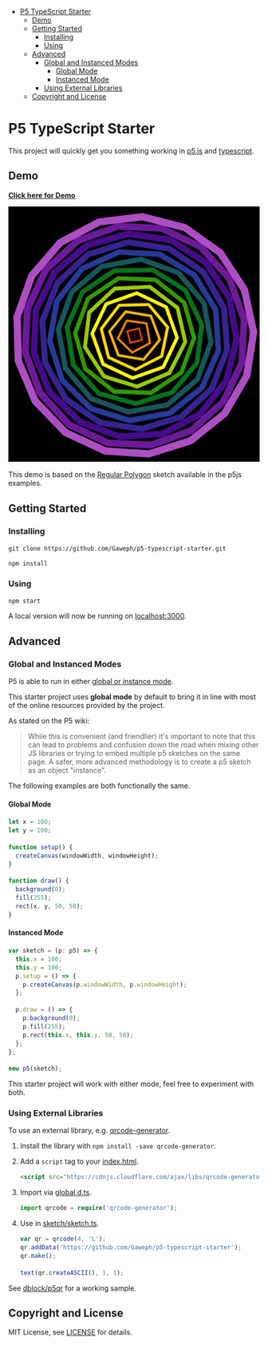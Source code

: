 <!-- TOC -->

- [P5 TypeScript Starter](#p5-typescript-starter)
    - [Demo](#demo)
    - [Getting Started](#getting-started)
        - [Installing](#installing)
        - [Using](#using)
    - [Advanced](#advanced)
        - [Global and Instanced Modes](#global-and-instanced-modes)
            - [Global Mode](#global-mode)
            - [Instanced Mode](#instanced-mode)
        - [Using External Libraries](#using-external-libraries)
    - [Copyright and License](#copyright-and-license)

<!-- /TOC -->

# P5 TypeScript Starter

This project will quickly get you something working in [p5.js](https://p5js.org/) and [typescript](https://www.typescriptlang.org/).

## Demo

**[Click here for Demo](https://gaweph.github.io/p5-typescript-starter/)**

![Demo](p5-typescript-demo.png?raw=true "Demo")

This demo is based on the [Regular Polygon](https://p5js.org/examples/form-regular-polygon.html) sketch available in the p5js examples.

## Getting Started

### Installing

```
git clone https://github.com/Gaweph/p5-typescript-starter.git
```

```
npm install
```

### Using

```
npm start
```

A local version will now be running on [localhost:3000](http://localhost:3000).

## Advanced

### Global and Instanced Modes

P5 is able to run in either [global or instance mode](https://github.com/processing/p5.js/wiki/Global-and-instance-mode).

This starter project uses **global mode** by default to bring it in line with most of the online resources provided by the project. 

As stated on the P5 wiki:

> While this is convenient (and friendlier) it's important to note that this can lead to problems and confusion down the road when mixing other JS libraries or trying to embed multiple p5 sketches on the same page. A safer, more advanced methodology is to create a p5 sketch as an object "instance".

The following examples are both functionally the same.

#### Global Mode

```typescript
let x = 100;
let y = 100;

function setup() {
  createCanvas(windowWidth, windowHeight);
}

function draw() {
  background(0);
  fill(255);
  rect(x, y, 50, 50);
}
```

#### Instanced Mode

```typescript
var sketch = (p: p5) => {
  this.x = 100;
  this.y = 100;
  p.setup = () => {
    p.createCanvas(p.windowWidth, p.windowHeight);
  };

  p.draw = () => {
    p.background(0);
    p.fill(255);
    p.rect(this.x, this.y, 50, 50);
  };
};

new p5(sketch);
```

This starter project will work with either mode, feel free to experiment with both.

### Using External Libraries

To use an external library, e.g. [qrcode-generator](https://www.npmjs.com/package/qrcode-generator).

1. Install the library with `npm install -save qrcode-generator`.

2. Add a `script` tag to your [index.html](index.html).

   ```html
   <script src="https://cdnjs.cloudflare.com/ajax/libs/qrcode-generator/1.4.4/qrcode.min.js"></script>
   ```

3. Import via [global.d.ts](global.d.ts).

   ```typescript
   import qrcode = require('qrcode-generator');
   ```

4. Use in [sketch/sketch.ts](sketch/sketch.ts).

   ```typescript
   var qr = qrcode(4, 'L');
   qr.addData('https://github.com/Gaweph/p5-typescript-starter');
   qr.make();

   text(qr.createASCII(), 1, 1);
   ```

See [dblock/p5qr](https://github.com/dblock/p5qr) for a working sample.

## Copyright and License

MIT License, see [LICENSE](LICENSE) for details.